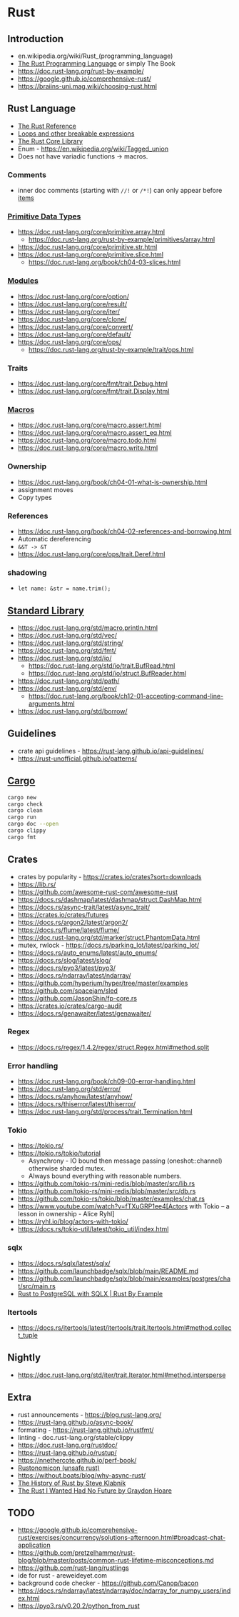 # Rust

## Introduction
* en.wikipedia.org/wiki/Rust_(programming_language)
* [The Rust Programming Language](doc.rust-lang.org/book) or simply The Book
* https://doc.rust-lang.org/rust-by-example/
* https://google.github.io/comprehensive-rust/
* https://braiins-uni.mag.wiki/choosing-rust.html

## Rust Language
* [The Rust Reference](doc.rust-lang.org/stable/reference/)
* [Loops and other breakable expressions](https://doc.rust-lang.org/reference/expressions/loop-expr.html)
* [The Rust Core Library](https://doc.rust-lang.org/core/)
* Enum - https://en.wikipedia.org/wiki/Tagged_union
* Does not have variadic functions -> macros.

### Comments
* inner doc comments (starting with `//!` or `/*!`) can only appear before [items](https://doc.rust-lang.org/stable/reference/items.html)

### [Primitive Data Types](https://doc.rust-lang.org/core/#primitives)
* https://doc.rust-lang.org/core/primitive.array.html
  * https://doc.rust-lang.org/rust-by-example/primitives/array.html
* https://doc.rust-lang.org/core/primitive.str.html
* https://doc.rust-lang.org/core/primitive.slice.html
  * https://doc.rust-lang.org/book/ch04-03-slices.html

### [Modules](https://doc.rust-lang.org/core/#modules)
* https://doc.rust-lang.org/core/option/
* https://doc.rust-lang.org/core/result/
* https://doc.rust-lang.org/core/iter/
* https://doc.rust-lang.org/core/clone/
* https://doc.rust-lang.org/core/convert/
* https://doc.rust-lang.org/core/default/
* https://doc.rust-lang.org/core/ops/
  * https://doc.rust-lang.org/rust-by-example/trait/ops.html

### Traits
* https://doc.rust-lang.org/core/fmt/trait.Debug.html
* https://doc.rust-lang.org/core/fmt/trait.Display.html

### [Macros](https://doc.rust-lang.org/core/index.html#macros)
* https://doc.rust-lang.org/core/macro.assert.html
* https://doc.rust-lang.org/core/macro.assert_eq.html
* https://doc.rust-lang.org/core/macro.todo.html
* https://doc.rust-lang.org/core/macro.write.html

### Ownership
* https://doc.rust-lang.org/book/ch04-01-what-is-ownership.html
* assignment moves
* Copy types

### References
* https://doc.rust-lang.org/book/ch04-02-references-and-borrowing.html
* Automatic dereferencing
* `&&T -> &T`
* https://doc.rust-lang.org/core/ops/trait.Deref.html

### shadowing
* `let name: &str = name.trim();`

## [Standard Library](https://doc.rust-lang.org/std/)
* https://doc.rust-lang.org/std/macro.println.html
* https://doc.rust-lang.org/std/vec/
* https://doc.rust-lang.org/std/string/
* https://doc.rust-lang.org/std/fmt/
* https://doc.rust-lang.org/std/io/
  * https://doc.rust-lang.org/std/io/trait.BufRead.html
  * https://doc.rust-lang.org/std/io/struct.BufReader.html
* https://doc.rust-lang.org/std/path/
* https://doc.rust-lang.org/std/env/
  * https://doc.rust-lang.org/book/ch12-01-accepting-command-line-arguments.html
* https://doc.rust-lang.org/std/borrow/

## Guidelines
* crate api guidelines - https://rust-lang.github.io/api-guidelines/
* https://rust-unofficial.github.io/patterns/

## [Cargo](https://doc.rust-lang.org/cargo/)
```sh
cargo new
cargo check
cargo clean
cargo run
cargo doc --open
cargo clippy
cargo fmt
```

## Crates
* crates by popularity - https://crates.io/crates?sort=downloads
* https://lib.rs/
* https://github.com/awesome-rust-com/awesome-rust
* https://docs.rs/dashmap/latest/dashmap/struct.DashMap.html
* https://docs.rs/async-trait/latest/async_trait/
* https://crates.io/crates/futures
* https://docs.rs/argon2/latest/argon2/
* https://docs.rs/flume/latest/flume/
* https://doc.rust-lang.org/std/marker/struct.PhantomData.html
* mutex, rwlock - https://docs.rs/parking_lot/latest/parking_lot/
* https://docs.rs/auto_enums/latest/auto_enums/
* https://docs.rs/slog/latest/slog/
* https://docs.rs/pyo3/latest/pyo3/
* https://docs.rs/ndarray/latest/ndarray/
* https://github.com/hyperium/hyper/tree/master/examples
* https://github.com/spacejam/sled
* https://github.com/JasonShin/fp-core.rs
* https://crates.io/crates/cargo-audit
* https://docs.rs/genawaiter/latest/genawaiter/

### Regex
* https://docs.rs/regex/1.4.2/regex/struct.Regex.html#method.split

### Error handling
* https://doc.rust-lang.org/book/ch09-00-error-handling.html
* https://doc.rust-lang.org/std/error/
* https://docs.rs/anyhow/latest/anyhow/
* https://docs.rs/thiserror/latest/thiserror/
* https://doc.rust-lang.org/std/process/trait.Termination.html

### Tokio
* https://tokio.rs/
* https://tokio.rs/tokio/tutorial
  * Asynchrony - IO bound then message passing (oneshot::channel) otherwise sharded mutex.
  * Always bound everything with reasonable numbers.
* https://github.com/tokio-rs/mini-redis/blob/master/src/lib.rs
* https://github.com/tokio-rs/mini-redis/blob/master/src/db.rs
* https://github.com/tokio-rs/tokio/blob/master/examples/chat.rs
* https://www.youtube.com/watch?v=fTXuGRP1ee4[Actors with Tokio – a lesson in ownership - Alice Ryhl]
* https://ryhl.io/blog/actors-with-tokio/
* https://docs.rs/tokio-util/latest/tokio_util/index.html

### sqlx
* https://docs.rs/sqlx/latest/sqlx/
* https://github.com/launchbadge/sqlx/blob/main/README.md
* https://github.com/launchbadge/sqlx/blob/main/examples/postgres/chat/src/main.rs
* [Rust to PostgreSQL with SQLX | Rust By Example](https://gist.github.com/jeremychone/34d1e3daffc38eb602b1a9ab21298d10)

### Itertools
* https://docs.rs/itertools/latest/itertools/trait.Itertools.html#method.collect_tuple

## Nightly
* https://doc.rust-lang.org/std/iter/trait.Iterator.html#method.intersperse

## Extra
* rust announcements - https://blog.rust-lang.org/
* https://rust-lang.github.io/async-book/
* formating - https://rust-lang.github.io/rustfmt/
* linting - doc.rust-lang.org/stable/clippy
* https://doc.rust-lang.org/rustdoc/
* https://rust-lang.github.io/rustup/
* https://nnethercote.github.io/perf-book/
* [Rustonomicon (unsafe rust)](https://doc.rust-lang.org/nomicon/)
* https://without.boats/blog/why-async-rust/
* [The History of Rust by Steve Klabnik](https://youtu.be/79PSagCD_AY)
* [The Rust I Wanted Had No Future by Graydon Hoare](https://graydon2.dreamwidth.org/307291.html)

## TODO
* https://google.github.io/comprehensive-rust/exercises/concurrency/solutions-afternoon.html#broadcast-chat-application
* https://github.com/pretzelhammer/rust-blog/blob/master/posts/common-rust-lifetime-misconceptions.md
* https://github.com/rust-lang/rustlings
* ide for rust - areweideyet.com
* background code checker - https://github.com/Canop/bacon
* https://docs.rs/ndarray/latest/ndarray/doc/ndarray_for_numpy_users/index.html
* https://pyo3.rs/v0.20.2/python_from_rust
